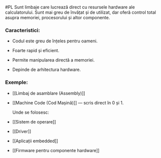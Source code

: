 #PL
Sunt limbaje care lucrează direct cu resursele hardware ale calculatorului. Sunt mai greu de învățat și de utilizat, dar oferă control total asupra memoriei, procesorului și altor componente.

###  Caracteristici:

- Codul este greu de înțeles pentru oameni.
    
- Foarte rapid și eficient.
    
- Permite manipularea directă a memoriei.
    
- Depinde de arhitectura hardware.
    

### Exemple:

- [[Limbaj de asamblare (Assembly)]]
    
- [[Machine Code (Cod Mașină)]] — scris direct în 0 și 1.
    

  Unde se folosesc:

- [[Sistem de operare]]
    
- [[Driver]]
    
- [[Aplicații embedded]]
    
- [[Firmware pentru componente hardware]]